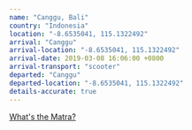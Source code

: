 ```yaml
---
name: "Canggu, Bali"
country: "Indonesia"
location: "-8.6535041, 115.1322492"
arrival: "Canggu"
arrival-location: "-8.6535041, 115.1322492"
arrival-date: 2019-03-08 16:06:00 +0800
arrival-transport: "scooter"
departed: "Canggu"
departed-location: "-8.6535041, 115.1322492"
details-accurate: true
---
```

[What's the Matra?](/whats-the-matra/)